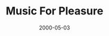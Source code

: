 ---
layout: base.njk
title : 'Music For Pleasure' 
view_title : 'Music For Pleasure' 
year : '2000' 
date : '2000-05-03' 
img_file : '/drawing/musicfor.png' 
html_file : 'musicfor' 
next_html : 'cantshee.html' 
year_order : '269' 
permalink : "title/{{html_file}}.html"
---
